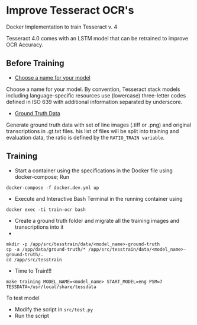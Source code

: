 # Improve Tesseract OCR's

Docker Implementation to train Tesseract v. 4

Tesseract 4.0 comes with an LSTM model that can be retrained to improve OCR Accuracy.

## Before Training

- [Choose a name for your model](https://github.com/tesseract-ocr/tesstrain#choose-model-name)

Choose a name for your model. By convention, Tesseract stack models including language-specific resources use (lowercase) three-letter codes defined in ISO 639 with additional information separated by underscore.

- [Ground Truth Data](https://github.com/tesseract-ocr/tesstrain#provide-ground-truth)

Generate ground truth data with set of line images (.tiff or .png) and original transcriptions in .gt.txt files. his list of files will be split into training and evaluation data, the ratio is defined by the <code>RATIO_TRAIN variable</code>.

## Training

- Start a container using the specifications in the Docker file using docker-compose;  Run 

```shell
docker-compose -f docker.dev.yml up
```
- Execute and Interactive Bash Terminal in the running container using

```shell
docker exec -ti train-ocr bash
```
 - Create a ground truth folder and migrate all the training images and transcriptions into it
 -
 ```shell
mkdir -p /app/src/tesstrain/data/<model_name>-ground-truth
cp -a /app/data/ground-truth/* /app/src/tesstrain/data/<model_name>-ground-truth/.
cd /app/src/tesstrain
```
- Time to Train!!!

```shell
make training MODEL_NAME=<model_name> START_MODEL=eng PSM=7 TESSDATA=/usr/local/share/tessdata 
```

To test model

- Modify the script in `src/test.py`
- Run the script 
